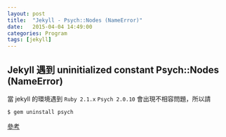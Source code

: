 ```yaml
---
layout: post
title:  "Jekyll - Psych::Nodes (NameError)"
date:   2015-04-04 14:49:00
categories: Program
tags: [jekyll]
---
```


## Jekyll 遇到 uninitialized constant Psych::Nodes (NameError)

當 jekyll 的環境遇到 `Ruby 2.1.x` `Psych 2.0.10` 會出現不相容問題，所以請

<!--more-->

~~~bash
$ gem uninstall psych
~~~

[參考](https://github.com/dtao/safe_yaml/issues/72)
